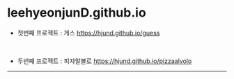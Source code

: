 # leehyeonjunD.github.io





- 첫번째 프로젝트 : 게스
  https://hjund.github.io/guess

​
​

- 두번째 프로젝트 : 피자알볼로
  https://hjund.github.io/pizzaalvolo


---


